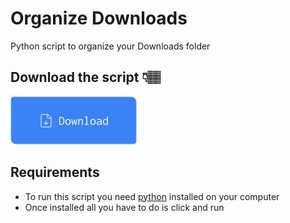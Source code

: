 # Organize Downloads

Python script to organize your Downloads folder

## Download the script 👇🏽

<a href="https://github.com/soliveirarm/organize-downloads/releases/download/1.3/organize_downloads.py">
    <img src="./github/download.png">
</a>

## Requirements

- To run this script you need [python](https://www.python.org/downloads/) installed on your computer
- Once installed all you have to do is click and run
